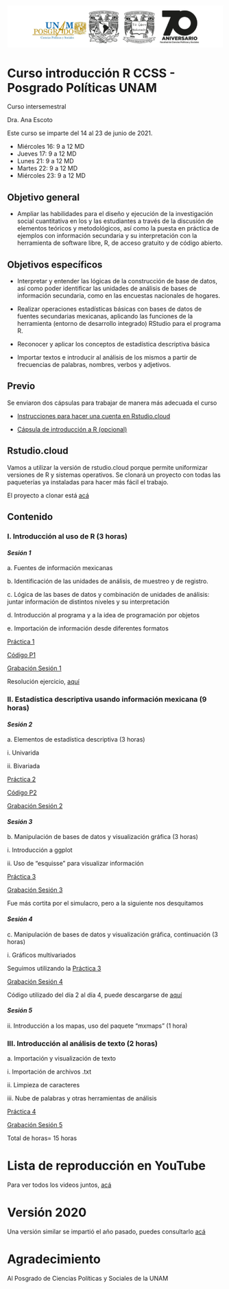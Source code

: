 
![.](logos.png)


# Curso introducción R CCSS - Posgrado Políticas UNAM
 Curso intersemestral
 
Dra. Ana Escoto

Este curso se imparte del 14 al 23 de junio de 2021.

+ Miércoles 16: 9 a 12 MD
+ Jueves 17: 9 a 12 MD
+ Lunes 21: 9 a 12 MD
+ Martes 22: 9 a 12 MD
+ Miércoles 23: 9 a 12 MD


## Objetivo general
*	Ampliar las habilidades para el diseño y ejecución de la investigación social cuantitativa en los y las estudiantes a través de la discusión de elementos teóricos y metodológicos, así como la puesta en práctica de ejemplos con información secundaria y su interpretación con la herramienta de software libre, R, de acceso gratuito y de código abierto.  

## Objetivos específicos
*	Interpretar y entender las lógicas de la construcción de base de datos, así como poder identificar las unidades de análisis de bases de información secundaria, como en las encuestas nacionales de hogares.

*	Realizar operaciones estadísticas básicas con bases de datos de fuentes secundarias mexicanas, aplicando las funciones de la herramienta (entorno de desarrollo integrado) RStudio para el programa R. 

*	Reconocer y aplicar los conceptos de estadística descriptiva básica 

*	Importar textos e introducir al análisis de los mismos a partir de frecuencias de palabras, nombres, verbos y adjetivos.

## Previo

Se enviaron dos cápsulas para trabajar de manera más adecuada el curso

* [Instrucciones para hacer una cuenta en Rstudio.cloud](https://www.youtube.com/watch?v=Jcw146tEa5w)

* [Cápsula de introducción a R (opcional)](https://www.youtube.com/watch?v=HR2MXwrzt00)

## Rstudio.cloud

Vamos a utilizar la versión de rstudio.cloud porque permite uniformizar versiones de R y sistemas operativos. Se clonará un proyecto con todas las paqueterías ya instaladas para hacer más fácil el trabajo. 

El proyecto a clonar está [acá](https://rstudio.cloud/project/2624193) 


## Contenido

### I.	Introducción al uso de R (3 horas)

#### *Sesión 1*

a. Fuentes de información mexicanas

b. Identificación de las unidades de análisis, de muestreo y de registro.

c. Lógica de las bases de datos y combinación de unidades de análisis: juntar información de distintos niveles y su interpretación

d. Introducción al programa y a la idea de programación por objetos

e. Importación de información desde diferentes formatos


[Práctica 1](P1.md)

[Código P1](P1.R)

[Grabación Sesión 1](https://youtu.be/tcvsQXaFvdU)

Resolución ejercicio, [aquí](https://rpubs.com/aniuxa/Ej12018)


### II.	Estadística descriptiva usando información mexicana (9 horas)

#### *Sesión 2*

a.	Elementos de estadística descriptiva (3 horas)

i.	Univarida

ii.	Bivariada

[Práctica 2](P2.md)

[Código P2](P2.R)

[Grabación Sesión 2](https://youtu.be/gITRS150D6g)

#### *Sesión 3*

b.	Manipulación de bases de datos y visualización gráfica  (3 horas)

i.	Introducción a ggplot

ii.	Uso de “esquisse” para visualizar información

[Práctica 3](P3_v.md)

[Grabación Sesión 3](https://youtu.be/-KVm-lP8Tp8)

Fue más cortita por el simulacro, pero a la siguiente nos desquitamos

#### *Sesión 4*

c.	Manipulación de bases de datos y visualización gráfica, continuación  (3 horas)

i.	Gráficos multivariados

Seguimos utilizando la [Práctica 3](P3_v.md)

[Grabación Sesión 4](https://youtu.be/WcpYff-42Uw)

Código utilizado del día 2 al día 4, puede descargarse de [aquí](CodigoDia2aDia4.R)

#### *Sesión 5*

ii.	Introducción a los mapas, uso del paquete “mxmaps” (1 hora)


### III.	Introducción al análisis de texto (2 horas)

a.	Importación y visualización de texto

i.	Importación de archivos .txt

ii.	Limpieza de caracteres

iii.	Nube de palabras y otras herramientas de análisis

[Práctica 4](P4.md)

[Grabación Sesión 5](https://youtu.be/13xyDNvqqRg)

Total de horas= 15 horas

# Lista de reproducción en YouTube

Para ver todos los videos juntos, [acá](https://youtube.com/playlist?list=PLDnSa5YhrAVnNJut7TCr2sR9ro-9Aodyj)

# Versión 2020

Una versión similar se impartió el año pasado, puedes consultarlo [acá](https://github.com/aniuxa/CursoR-posgrado-pol)

# Agradecimiento

Al Posgrado de Ciencias Políticas y Sociales de la UNAM
